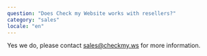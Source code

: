 ```yaml
---
question: "Does Check my Website works with resellers?"
category: "sales"
locale: "en"
---
```


Yes we do, please contact sales@checkmy.ws for more information.
